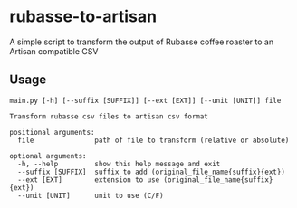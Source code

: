 # rubasse-to-artisan
A simple script to transform the output of Rubasse coffee roaster to an Artisan compatible CSV

## Usage
```
main.py [-h] [--suffix [SUFFIX]] [--ext [EXT]] [--unit [UNIT]] file

Transform rubasse csv files to artisan csv format

positional arguments:
  file               path of file to transform (relative or absolute)

optional arguments:
  -h, --help         show this help message and exit
  --suffix [SUFFIX]  suffix to add (original_file_name{suffix}{ext})
  --ext [EXT]        extension to use (original_file_name{suffix}{ext})
  --unit [UNIT]      unit to use (C/F)
```